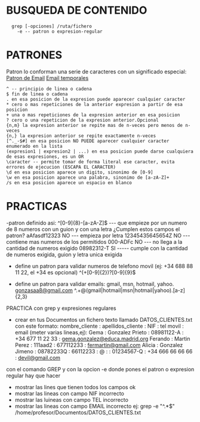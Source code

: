 # BUSQUEDA DE CONTENIDO
      grep [-opciones] /ruta/fichero
        -e -- patron o expresion-regular

# PATRONES
Patron lo conforman una serie de caracteres con un significado especial:  
<a href="https://emailregex.com/">Patron de Email</a>
<a href="https://10minutemail.com/">Email temporales</a>

    ^ -- principio de linea o cadena
    $ fin de linea o cadena
    . en esa posicion de la expresion puede aparecer cualquier caracter
    * cero o mas repeticiones de la anterior expresion a partir de esa posicion
    + una o mas repeticiones de la expresion anterior en esa posicion
    ? cero o una repeticion de la expresion anterior.Opcional
    {n,m} la expresion anterior se repite mas de n-veces pero menos de n-veces
    {n,} la expresion anterior se repite exactamente n-veces
    [^._-$#] en esa posicion NO PUEDE aparecer cualquier caracter enumerado en la lista
    (expresion1 | expresion2 | ...) en esa posicion puede darse cualquiera de esas expresiones, es un OR
    \caracter -- permite tomar de forma literal ese caracter, evita errores de ejecucion (ESCAPA EL CARACTER)
    \d en esa posicion aparece un digito, sinonimo de [0-9]
    \w en esa posicion aparece una palabra, sinonimo de [a-zA-Z]+
    /s en esa posicion aparece un espacio en blanco

# PRACTICAS
  -patron definido asi: ^[0-9]{8}-[a-zA-Z]$ --- que empieze por un numero de 8 numeros con un guion y con una letra
  ¿Cumplen estos campos el patron?
    aAfasdf12323 NO --- empieza por letra
    12345435645654Z NO --- contiene mas numeros de los permitidos
    000-ADFc NO --- no llega a la cantidad de numeros exigido
    08982312-T SI ----- cumple con la cantidad de numeros exigida, guion y letra unica exigida

  - define un patron para validar numeros de telefono movil (ej: +34 688 88 11 22, el +34 es opcional)
        ^(\+[0-9]{2})?[0-9]{9}$

  - define un patron para validar emails: gmail, msn, hotmail, yahoo. gonzasaa8@gmail.com
        ^.+@(gmail|hotmail|msn|hotmail|yahoo)\.[a-z]{2,3}

PRACTICA con grep y expresiones regulares
  - crear en tus Documentos un fichero texto llamado DATOS_CLIENTES.txt con este formato:
      nombre_cliente : apellidos_cliente : NIF : tel movil : email
(meter varias lineas,ej):
  Gema : Gonzalez Prieto : 08981122-A : +34 677 11 22 33 : gema.gonzalez@educa.madrid.org
  Ferando : Martin Perez : 111aad2 : 677112233 : fermartin@gmail.com
  Alicia : Gonzalez Jimeno : 08782233Q : 66112233 : @
  : : 01234567-Q : +34 666 66 66 66 : devil@gmail.com

con el comando GREP y con la opcion -e donde pones el patron o expresion regular hay que hacer
  - mostrar las lines que tienen todos los campos ok
  - mostrar las lineas con campo NIF incorrecto
  - mostrar las luineas con campo TEL incorrecto
  - mostrar las lineas con campo EMAIL incorrecto
ej: grep -e "^.*$" /home/profesor/Documentos/DATOS_CLIENTES.txt
